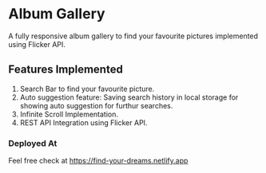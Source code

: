 # Album Gallery

A fully responsive album gallery to find your favourite pictures implemented using Flicker API.

## Features Implemented

1. Search Bar to find your favourite picture.
2. Auto suggestion feature: Saving search history in local storage for showing auto suggestion for furthur searches.
3. Infinite Scroll Implementation.
4. REST API Integration using Flicker API.

### Deployed At

Feel free check at https://find-your-dreams.netlify.app
